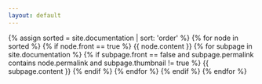 ```yaml
---
layout: default
---
```


<!-- Load the squares -->
<!-- <div class="thumbnails-content row"> -->
<!-- {% for node in site.documentation %} -->
<!-- {% if node.thumbnail == true %} -->
<!-- <div class="col-sm-5 thumbnail">{{ node.content }} </div> -->
<!-- {% endif %} -->
<!-- {% endfor %} -->
<!-- </div> -->

<!-- Load the content -->
{% assign sorted = site.documentation | sort: 'order' %}
{% for node in sorted %}
  {% if node.front == true %}
  {{ node.content }}
  {% for subpage in site.documentation %}
  {% if subpage.front == false and subpage.permalink contains node.permalink and subpage.thumbnail != true %}
  {{ subpage.content }}
  {% endif %}
  {% endfor %}
  {% endif %}
{% endfor %}
